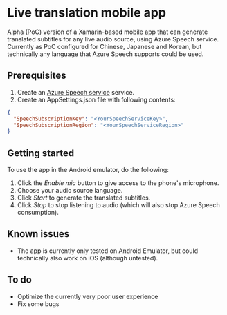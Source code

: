 # Live translation mobile app
Alpha (PoC) version of a Xamarin-based mobile app that can generate translated subtitles for any live audio source, using Azure Speech service.
Currently as PoC configured for Chinese, Japanese and Korean, but technically any language that Azure Speech supports could be used.

## Prerequisites
1. Create an [Azure Speech service](https://docs.microsoft.com/en-us/azure/cognitive-services/speech-service/overview#try-the-speech-service-for-free) service. 
2. Create an AppSettings.json file with following contents:

```json
{
  "SpeechSubscriptionKey": "<YourSpeechServiceKey>",
  "SpeechSubscriptionRegion": "<YourSpeechServiceRegion>"
}
```

## Getting started
To use the app in the  Android emulator, do the following: 
1. Click the *Enable mic* button to give access to the phone's microphone.
2. Choose your audio source language.
3. Click *Start* to generate the translated subtitles. 
4. Click *Stop* to stop listening to audio (which will also stop Azure Speech consumption).

## Known issues
- The app is currently only tested on Android Emulator, but could technically also work on iOS (although untested).

## To do
- Optimize the currently very poor user experience
- Fix some bugs
